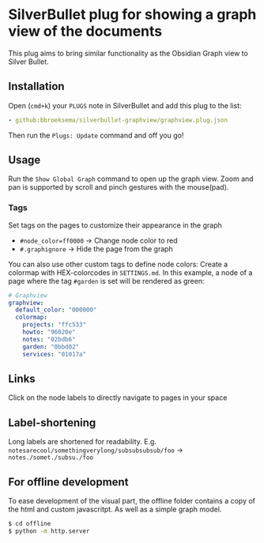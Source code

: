 # SilverBullet plug for showing a graph view of the documents

This plug aims to bring similar functionality as the Obsidian Graph view to
Silver Bullet.

## Installation

Open (`cmd+k`) your `PLUGS` note in SilverBullet and add this plug to the list:

```yaml
- github:bbroeksema/silverbullet-graphview/graphview.plug.json
```

Then run the `Plugs: Update` command and off you go!

## Usage

Run the `Show Global Graph` command to open up the graph view. Zoom and pan is
supported by scroll and pinch gestures with the mouse(pad).

### Tags
Set tags on the pages to customize their appearance in the graph
- `#node_color=ff0000` → Change node color to red
- `#.graphignore` → Hide the page from the graph

You can also use other custom tags to define node colors:
Create a colormap with HEX-colorcodes in `SETTINGS.md`. In this example, a node of a page where the tag `#garden` is set will be rendered as green:
```yaml
# Graphview
graphview:
  default_color: "000000"
  colormap:
    projects: "ffc533"
    howto: "96020e"
    notes: "02bdb6"
    garden: "0bbd02"
    services: "01017a"
```
## Links
Click on the node labels to directly navigate to pages in your space

## Label-shortening
Long labels are shortened for readability.
E.g. `notesarecool/somethingverylong/subsubsubsub/foo` → `notes./somet./subsu./foo`

## For offline development

To ease development of the visual part, the offline folder contains a copy of
the html and custom javascritpt. As well as a simple graph model.

```bash
$ cd offline
$ python -m http.server
```
